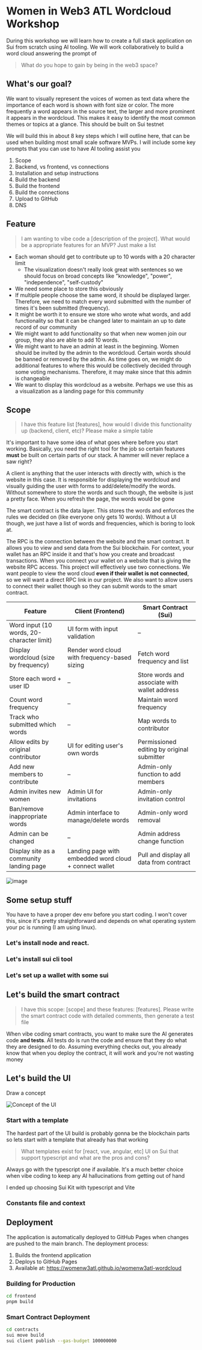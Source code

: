 # Women in Web3 ATL Wordcloud Workshop

During this workshop we will learn how to create a full stack application on Sui from scratch using AI tooling. We will work collaboratively to build a word cloud answering the prompt of 
> What do you hope to gain by being in the web3 space?


## What's our goal?

We want to visually represent the voices of women
as text data where the importance of each word is shown with font size or color. The more frequently a word appears in the source text, the larger and more prominent it appears in the wordcloud. This makes it easy to identify the most common themes or topics at a glance. This should be built on Sui testnet

We will build this in about 8 key steps which I will outline here, that can be used when building most small scale software MVPs. I will include some key prompts that you can use to have AI tooling assist you

1. Scope
2. Backend, vs frontend, vs connections
3. Installation and setup instructions
4. Build the backend
5. Build the frontend
6. Build the connections
7. Upload to GitHub
8. DNS

## Feature

>I am wanting to vibe code a [description of the project]. What would be a appropriate features for an MVP? Just make a list

- Each woman should get to contribute up to 10 words with a 20 character limit
    - The visualization doesn't really look great with sentences so we should focus on broad concepts like "knowledge", "power", "independence", "self-custody"
- We need some place to store this obviously
- If multiple people choose the same word, it should be displayed larger. Therefore, we need to match every word submitted with the number of times it's been submitted (frequency).
- It might be worth it to ensure we store who wrote what words, and add functionality so that it can be changed later to maintain an up to date record of our community
- We might want to add functionality so that when new women join our group, they also are able to add 10 words. 
- We might want to have an admin at least in the beginning. Women should be invited by the admin to the wordcloud. Certain words should be banned or removed by the admin. As time goes on, we might do additional features to where this would be collectively decided through some voting mechanisms. Therefore, it may make since that this admin is changeable
- We want to display this wordcloud as a website. Perhaps we use this as a visualization as a landing page for this community

## Scope
> I have this feature list [features], how would I divide this functionality up (backend, client, etc)? Please make a simple table

It's important to have some idea of what goes where before you start working. Basically, you need the right tool for the job so certain features **must** be built on certain parts of our stack. A hammer will never replace a saw right?

A client is anything that the user interacts with directly with, which is the website in this case. It is responsible for displaying the wordcloud and visually guiding the user with forms to add/delete/modify the words. Without somewhere to store the words and such though, the website is just a pretty face. When you refresh the page, the words would be gone

The smart contract is the data layer. This stores the words and enforces the rules we decided on (like everyone only gets 10 words). Without a UI though, we just have a list of words and frequencies, which is boring to look at.

The RPC is the connection between the website and the smart contract. It allows you to view and send data from the Sui blockchain. For context, your wallet has an RPC inside it and that's how you create and broadcast transactions. When you connect your wallet on a website that is giving the website  RPC access. This project will effectively use two connections. We want people to view the word cloud **even if their wallet is not connected**, so we will want a direct RPC link in our project. We also want to allow users to connect their wallet though so they can submit words to the smart contract.



| **Feature**                               | **Client (Frontend)**                                  | **Smart Contract (Sui)**                      |
| ----------------------------------------- | ------------------------------------------------------ | --------------------------------------------- |
| Word input (10 words, 20-character limit) | UI form with input validation                          | –                                             |
| Display wordcloud (size by frequency)     | Render word cloud with frequency-based sizing          | Fetch word frequency and list                 |
| Store each word + user ID                 | –                                                      | Store words and associate with wallet address |
| Count word frequency                      | –                                                      | Maintain word frequency                       |
| Track who submitted which words           | –                                                      | Map words to contributor                      |
| Allow edits by original contributor       | UI for editing user's own words                        | Permissioned editing by original submitter    |
| Add new members to contribute             | –                                                      | Admin-only function to add members            |
| Admin invites new women                   | Admin UI for invitations                               | Admin-only invitation control                 |
| Ban/remove inappropriate words            | Admin interface to manage/delete words                 | Admin-only word removal                       |
| Admin can be changed                      | –                                                      | Admin address change function                 |
| Display site as a community landing page  | Landing page with embedded word cloud + connect wallet | Pull and display all data from contract       |

![image](./diagrams/WomenW3ATLScope.png)

## Some setup stuff
You have to have a proper dev env before you start coding. I won't cover this, since it's pretty straightforward and depends on what operating system your pc is running (I am using linux). 
### Let's install node and react. 

### Let's install sui cli tool

### Let's set up a wallet with some sui

## Let's build the smart contract

> I have this scope: [scope] and these features: [features]. Please write the smart contract code with detailed comments, then generate a test file

When vibe coding smart contracts, you want to make sure the AI generates code **and tests**. All tests do is run the code and ensure that they do what they are designed to do. Assuming everything checks out, you already know that when you deploy the contract, it will work and you're not wasting money

## Let's build the UI
Draw a concept

![Concept of the UI](diagrams/WomenW3ATLUI.png)


### Start with a template
The hardest part of the UI build is probably gonna be the blockchain parts so lets start with a template that already has that working

> What templates exist for [react, vue, angular, etc] UI on Sui that support typescript and what are the pros and cons?

Always go with the typescript one if available. It's a much better choice when vibe coding to keep any AI hallucinations from getting out of hand

I ended up choosing Sui Kit with typescript and Vite

### Constants file and context


## Deployment

The application is automatically deployed to GitHub Pages when changes are pushed to the main branch. The deployment process:

1. Builds the frontend application
2. Deploys to GitHub Pages
3. Available at: https://womenw3atl.github.io/womenw3atl-wordcloud

### Building for Production

```bash
cd frontend
pnpm build
```

### Smart Contract Deployment

```bash
cd contracts
sui move build
sui client publish --gas-budget 100000000
``` 